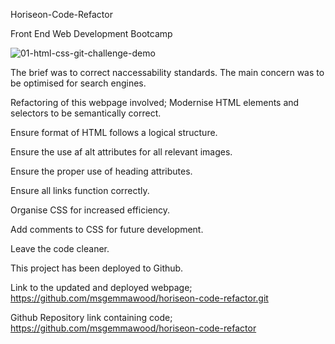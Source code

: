 Horiseon-Code-Refactor

Front End Web Development Bootcamp

![01-html-css-git-challenge-demo](https://github.com/msgemmawood/horiseon-code-refactor/assets/150028191/4c1d5c1d-ab90-4715-b527-6b9895af1532)

The brief was to correct naccessability standards. The main concern was to be optimised for search engines.

Refactoring of this webpage involved;
Modernise HTML elements and selectors to be semantically correct.

Ensure format of HTML follows a logical structure.

Ensure the use af alt attributes for all relevant images.

Ensure the proper use of heading attributes.

Ensure all links function correctly.

Organise CSS for increased efficiency.

Add comments to CSS for future development.

Leave the code cleaner.





This project has been deployed to Github.

Link to the updated and deployed webpage; https://github.com/msgemmawood/horiseon-code-refactor.git

Github Repository link containing code; https://github.com/msgemmawood/horiseon-code-refactor
